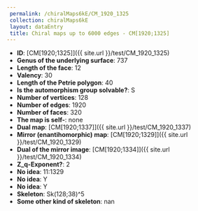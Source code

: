 ```yaml
--- 
 permalink: /chiralMaps6kE/CM_1920_1325 
 collection: chiralMaps6kE
 layout: dataEntry
 title: Chiral maps up to 6000 edges - CM[1920;1325]
---
```


- **ID**: [CM[1920;1325]]({{ site.url }}/test/CM_1920_1325)
- **Genus of the underlying surface**: 737
- **Length of the face**: 12
- **Valency**: 30
- **Length of the Petrie polygon**: 40
- **Is the automorphism group solvable?**: S
- **Number of vertices**: 128
- **Number of edges**: 1920
- **Number of faces**: 320
- **The map is self-**: none
- **Dual map**: [CM[1920;1337]]({{ site.url }}/test/CM_1920_1337)
- **Mirror (enantihomorphic) map**: [CM[1920;1329]]({{ site.url }}/test/CM_1920_1329)
- **Dual of the mirror image**: [CM[1920;1334]]({{ site.url }}/test/CM_1920_1334)
- **Z_q-Exponent?**: 2
- **No idea**:  11:1329
- **No idea**: Y
- **No idea**: Y
- **Skeleton**: Sk(128;38)^5
- **Some other kind of skeleton**: nan
